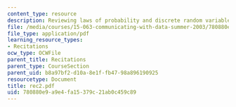 ```yaml
---
content_type: resource
description: Reviewing laws of probability and discrete random variables.
file: /media/courses/15-063-communicating-with-data-summer-2003/780880e9a9e4fa15379c21ab0c459c89_rec2.pdf
file_type: application/pdf
learning_resource_types:
- Recitations
ocw_type: OCWFile
parent_title: Recitations
parent_type: CourseSection
parent_uid: b8a97bf2-d10a-8e1f-fb47-98a896190925
resourcetype: Document
title: rec2.pdf
uid: 780880e9-a9e4-fa15-379c-21ab0c459c89
---
```

